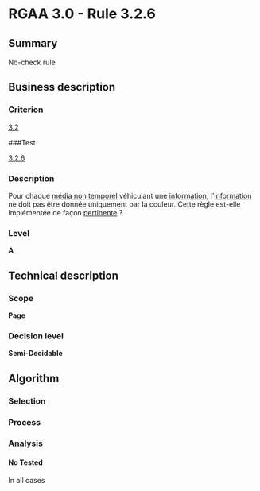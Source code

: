 # RGAA 3.0 -  Rule 3.2.6

## Summary

No-check rule

## Business description

### Criterion

[3.2](http://disic.github.io/rgaa_referentiel_en/RGAA3.0_Criteria_English_version_v1.html#crit-3-2)

###Test

[3.2.6](http://disic.github.io/rgaa_referentiel_en/RGAA3.0_Criteria_English_version_v1.html#test-3-2-6)

### Description

Pour chaque <a href="http://references.modernisation.gouv.fr/referentiel-technique-0#mMediaNoTemp">m&eacute;dia non temporel</a> v&eacute;hiculant une <a href="http://references.modernisation.gouv.fr/referentiel-technique-0#mInfoCouleur">information</a>, l'<a href="http://references.modernisation.gouv.fr/referentiel-technique-0#mInfoCouleur">information</a> ne doit pas &ecirc;tre donn&eacute;e uniquement par la couleur. Cette r&egrave;gle est-elle impl&eacute;ment&eacute;e de fa&ccedil;on <a href="http://references.modernisation.gouv.fr/referentiel-technique-0#mPertinence">pertinente</a> ?

### Level

**A**

## Technical description

### Scope

**Page**

### Decision level

**Semi-Decidable**

## Algorithm

### Selection

### Process

### Analysis

#### No Tested 

In all cases
